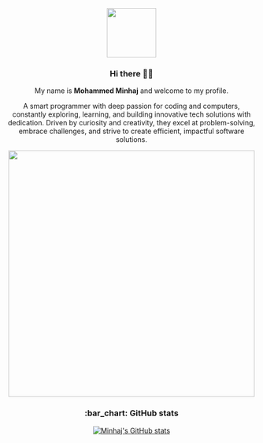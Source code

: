   <div align="center">
<div id="header">
<img src="https://media.giphy.com/media/M9gbBd9nbDrOTu1Mqx/giphy.gif" width="100">
</div>
<h3 id="hi-there">Hi there 👋🎉 </h3>
<p>My name is <strong>Mohammed Minhaj</strong> and welcome to my profile.</p>
<p>
A smart programmer with deep passion for coding and computers, constantly exploring, learning, and building innovative tech solutions with dedication. Driven by curiosity and creativity, they excel at problem-solving, embrace challenges, and strive to create efficient, impactful software solutions.
</p>
<img src="https://media.giphy.com/media/L8K62iTDkzGX6/giphy.gif" width="500">
<h3 id="bar_chart-github-stats">:bar_chart: GitHub stats</h3>
<p><a href="https://github.com/Minhajxdd/github-readme-stats"><img src="https://github-readme-stats.vercel.app/api?username=Minhajxdd&amp;count_private=true&amp;show_icons=true&amp;theme=dark" alt="Minhaj's GitHub stats"></a></p>
</div>

